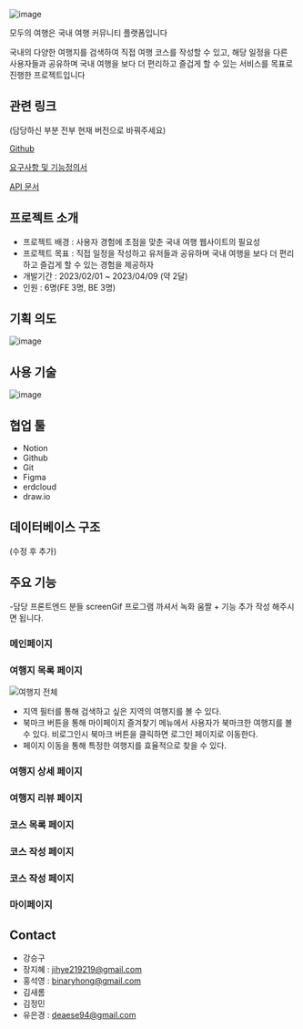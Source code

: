 
![image](https://user-images.githubusercontent.com/94662639/232202485-4d2b4605-312a-406b-be3c-e396dd0f8972.png)



모두의 여행은 국내 여행 커뮤니티 플랫폼입니다

국내의 다양한 여행지를 검색하여 직접 여행 코스를 작성할 수 있고, 해당 일정을 다른 사용자들과 공유하며 국내 여행을 보다 더 편리하고 즐겁게 할 수 있는 서비스를 목표로 진행한 프로젝트입니다

## 관련 링크 

(담당하신 부분 전부 현재 버전으로 바꿔주세요)

[Github](https://github.com/Mohaeng2023/Mohaeng)

[요구사항 및 기능정의서](https://docs.google.com/spreadsheets/d/1s9AVLdhSfp5DTqd-lz0jkD7A-DtikWaR5JPT4BtyXx8/edit#gid=0)

[API 문서](https://www.notion.so/API-ccec3cd5f7614c30b3f0c4d43d7e4a5c)

## 프로젝트 소개

- 프로젝트 배경 : 사용자 경험에 초점을 맞춘 국내 여행 웹사이트의 필요성
- 프로젝트 목표 : 직접 일정을 작성하고 유저들과 공유하며 국내 여행을 보다 더 편리하고 즐겁게 할 수 있는 경험을 제공하자
- 개발기간 : 2023/02/01 ~ 2023/04/09 (약 2달)
- 인원 : 6명(FE 3명, BE 3명)


## 기획 의도
![image](https://user-images.githubusercontent.com/94662639/232201100-dd23a0f9-5b6d-4b21-8b12-984aea1aabbd.png)

## 사용 기술
![image](https://user-images.githubusercontent.com/94662639/232202389-3d32497b-1c6c-42f2-a17c-447ef2502510.png)
## 협업 툴


- Notion
- Github
- Git
- Figma
- erdcloud
- draw.io

## 데이터베이스 구조


(수정 후 추가)



## 주요 기능 
-담당 프론트엔드 분들 screenGif 프로그램 까셔서 녹화 움짤 + 기능 추가 작성 해주시면 됩니다.


### 메인페이지

### 여행지 목록 페이지
![여행지 전체](https://user-images.githubusercontent.com/94662639/232213110-0fdd347b-729c-43c5-b00a-2f02483a4e76.gif)
- 지역 필터를 통해 검색하고 싶은 지역의 여행지를 볼 수 있다.
- 북마크 버튼을 통해 마이페이지 즐겨찾기 메뉴에서 사용자가 북마크한 여행지를 볼 수 있다. 비로그인시 북마크 버튼을 클릭하면 로그인 페이지로 이동한다.
- 페이지 이동을 통해 특정한 여행지를 효율적으로 찾을 수 있다.



### 여행지 상세 페이지

### 여행지 리뷰 페이지

### 코스 목록 페이지

### 코스 작성 페이지

### 코스 작성 페이지

### 마이페이지



## Contact
- 강승구
- 장지혜 : jihye219219@gmail.com
- 홍석영 : binaryhong@gmail.com
- 김새롬
- 김정민 
- 유은경 : deaese94@gmail.com

